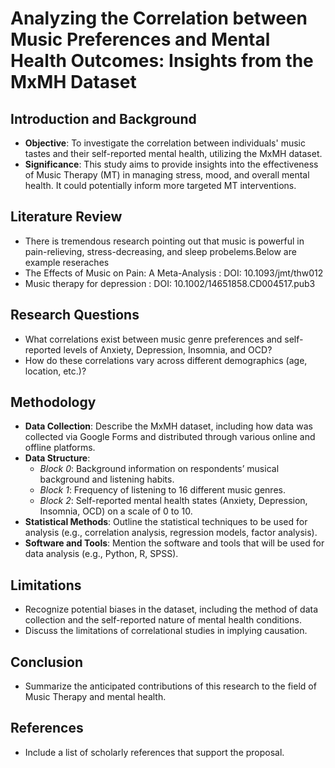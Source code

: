 # Analyzing the Correlation between Music Preferences and Mental Health Outcomes: Insights from the MxMH Dataset

## Introduction and Background
- **Objective**: To investigate the correlation between individuals' music tastes and their self-reported mental health, utilizing the MxMH dataset.
- **Significance**: This study aims to provide insights into the effectiveness of Music Therapy (MT) in managing stress, mood, and overall mental health. It could potentially inform more targeted MT interventions.

## Literature Review
- There is tremendous research pointing out that music is powerful in pain-relieving, stress-decreasing, and sleep probelems.Below are example reseraches
- The Effects of Music on Pain: A Meta-Analysis : DOI: 10.1093/jmt/thw012
- Music therapy for depression : DOI: 10.1002/14651858.CD004517.pub3


## Research Questions
- What correlations exist between music genre preferences and self-reported levels of Anxiety, Depression, Insomnia, and OCD?
- How do these correlations vary across different demographics (age, location, etc.)?

## Methodology
- **Data Collection**: Describe the MxMH dataset, including how data was collected via Google Forms and distributed through various online and offline platforms.
- **Data Structure**:
    - *Block 0*: Background information on respondents’ musical background and listening habits.
    - *Block 1*: Frequency of listening to 16 different music genres.
    - *Block 2*: Self-reported mental health states (Anxiety, Depression, Insomnia, OCD) on a scale of 0 to 10.
- **Statistical Methods**: Outline the statistical techniques to be used for analysis (e.g., correlation analysis, regression models, factor analysis).
- **Software and Tools**: Mention the software and tools that will be used for data analysis (e.g., Python, R, SPSS).

## Limitations
- Recognize potential biases in the dataset, including the method of data collection and the self-reported nature of mental health conditions.
- Discuss the limitations of correlational studies in implying causation.

## Conclusion
- Summarize the anticipated contributions of this research to the field of Music Therapy and mental health.

## References
- Include a list of scholarly references that support the proposal.
